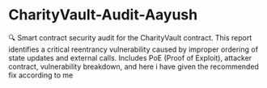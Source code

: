 # CharityVault-Audit-Aayush
🔍 Smart contract security audit for the CharityVault contract. This report identifies a critical reentrancy vulnerability caused by improper ordering of state updates and external calls. Includes PoE (Proof of Exploit), attacker contract, vulnerability breakdown, and here i have given the recommended fix according to me
